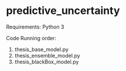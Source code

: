 # predictive_uncertainty

Requirements: Python 3

Code Running order: 
1. thesis_base_model.py 
2. thesis_ensemble_model.py
3. thesis_blackBox_model.py

